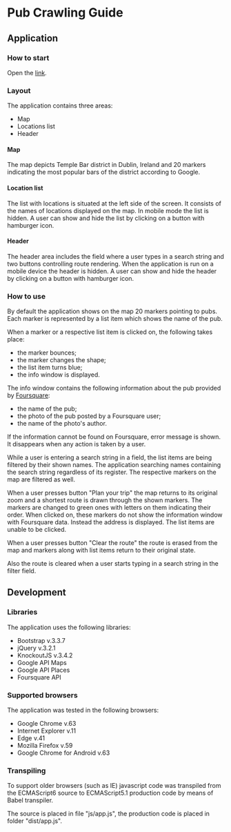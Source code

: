 # Pub Crawling Guide

## Application

### How to start
Open the [link](https://sapville.github.io/udacity-neighborhood-map/).

### Layout
The application contains three areas:
- Map
- Locations list
- Header

#### Map
The map depicts Temple Bar district in Dublin, Ireland and 20 markers indicating the most popular bars of the district according to Google.

#### Location list
The list with locations is situated at the left side of the screen. It consists of the names of locations displayed on the map. In mobile mode the list is hidden. A user can show and hide the list by clicking on a button with hamburger icon.

#### Header
The header area includes the field where a user types in a search string and two buttons controlling route rendering. When the application is run on a mobile device the header is hidden. A user can show and hide the header by clicking on a button with hamburger icon.


### How to use
By default the application shows on the map 20 markers pointing to pubs. Each marker is represented by a list item which shows the name of the pub.

When a marker or a respective list item is clicked on, the following takes place:
- the marker bounces;
- the marker changes the shape;
- the list item turns blue;
- the info window is displayed.

The info window contains the following information about the pub provided by [Foursquare](foursquare.com):
- the name of the pub;
- the photo of the pub posted by a Foursquare user;
- the name of the photo's author.

If the information cannot be found on Foursquare, error message is shown. It disappears when any action is taken by a user.

While a user is entering a search string in a field, the list items are being filtered by their shown names. The application searching names containing the search string regardless of its register. The respective markers on the map are filtered as well.

When a user presses button "Plan your trip" the map returns to its original zoom and a shortest route is drawn through the shown markers. The markers are changed to green ones with letters on them indicating their order. When clicked on, these markers do not show the information window with Foursquare data. Instead the address is displayed. The list items are unable to be clicked.

When a user presses button "Clear the route" the route is erased from the map and markers along with list items return to their original state.

Also the route is cleared when a user starts typing in a search string in the filter field.

## Development

### Libraries

The application uses the following libraries:
- Bootstrap v.3.3.7
- jQuery v.3.2.1
- KnockoutJS v.3.4.2
- Google API Maps
- Google API Places
- Foursquare API

### Supported browsers

The application was tested in the following browsers:
- Google Chrome v.63
- Internet Explorer v.11
- Edge v.41
- Mozilla Firefox v.59
- Google Chrome for Android v.63

### Transpiling

To support older browsers (such as IE) javascript code was transpiled from the ECMAScript6 source to ECMAScript5.1 production code by means of Babel transpiler.

The source is placed in file "js/app.js", the production code is placed in folder "dist/app.js".
